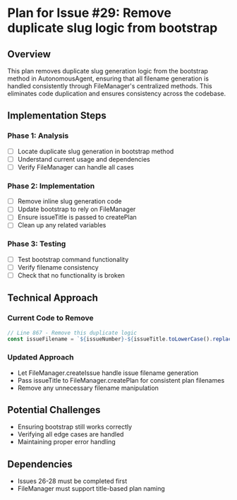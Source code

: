 # Plan for Issue #29: Remove duplicate slug logic from bootstrap

## Overview

This plan removes duplicate slug generation logic from the bootstrap method in AutonomousAgent, ensuring that all filename generation is handled consistently through FileManager's centralized methods. This eliminates code duplication and ensures consistency across the codebase.

## Implementation Steps

### Phase 1: Analysis
- [ ] Locate duplicate slug generation in bootstrap method
- [ ] Understand current usage and dependencies
- [ ] Verify FileManager can handle all cases

### Phase 2: Implementation
- [ ] Remove inline slug generation code
- [ ] Update bootstrap to rely on FileManager
- [ ] Ensure issueTitle is passed to createPlan
- [ ] Clean up any related variables

### Phase 3: Testing
- [ ] Test bootstrap command functionality
- [ ] Verify filename consistency
- [ ] Check that no functionality is broken

## Technical Approach

### Current Code to Remove
```typescript
// Line 867 - Remove this duplicate logic
const issueFilename = `${issueNumber}-${issueTitle.toLowerCase().replace(/\s+/g, '-')...}.md`;
```

### Updated Approach
- Let FileManager.createIssue handle issue filename generation
- Pass issueTitle to FileManager.createPlan for consistent plan filenames
- Remove any unnecessary filename manipulation

## Potential Challenges
- Ensuring bootstrap still works correctly
- Verifying all edge cases are handled
- Maintaining proper error handling

## Dependencies
- Issues 26-28 must be completed first
- FileManager must support title-based plan naming